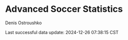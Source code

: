 # Advanced Soccer Statistics
Denis Ostroushko

<!-- gfm -->

Last successful data update: 2024-12-26 07:38:15 CST
